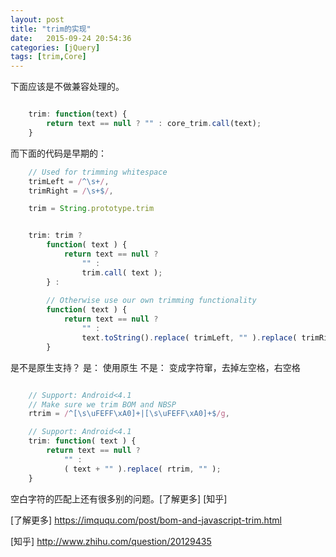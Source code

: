 ```yaml
---
layout: post
title: "trim的实现"
date:   2015-09-24 20:54:36
categories: [jQuery]
tags: [trim,Core]
---
```


下面应该是不做兼容处理的。

```js

	trim: function(text) {
		return text == null ? "" : core_trim.call(text);
	}

```

而下面的代码是早期的：

```js
	// Used for trimming whitespace
	trimLeft = /^\s+/,
	trimRight = /\s+$/,

	trim = String.prototype.trim
```

```js

	trim: trim ?
		function( text ) {
			return text == null ?
				"" :
				trim.call( text );
		} :
	
		// Otherwise use our own trimming functionality
		function( text ) {
			return text == null ?
				"" :
				text.toString().replace( trimLeft, "" ).replace( trimRight, "" );
		}

```

是不是原生支持？ 
是： 使用原生
不是： 变成字符窜，去掉左空格，右空格

```js

	// Support: Android<4.1
	// Make sure we trim BOM and NBSP
	rtrim = /^[\s\uFEFF\xA0]+|[\s\uFEFF\xA0]+$/g,

	// Support: Android<4.1
	trim: function( text ) {
		return text == null ?
			"" :
			( text + "" ).replace( rtrim, "" );
	}
```

空白字符的匹配上还有很多别的问题。[了解更多] [知乎]

[了解更多]	https://imququ.com/post/bom-and-javascript-trim.html

[知乎]	http://www.zhihu.com/question/20129435

















